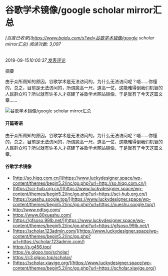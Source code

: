 # 谷歌学术镜像/google scholar mirror汇总

###### [百度已收录](https://www.baidu.com/s?wd=谷歌学术镜像/google scholar mirror汇总)   阅读次数: 3,097

 2019-09-15*10:00:37*[ 发表评论](https://www.luckydesigner.space/google-scholar-mirror-sum/#respond)

摘要

由于众所周知的原因，谷歌学术是无法访问的，为什么无法访问呢？唔……你懂的，总之，目前是无法访问的，所谓魔高一尺，道高一仗，这能难得倒我们机智的人民群众吗？所以就有许多人才搭建了谷歌学术网站镜像，于是就有了今天这篇文章……





![谷歌学术镜像/google scholar mirror汇总](https://i2.wp.com/www.luckydesigner.space/wp-content/themes/begin5.2/img/blank.gif?resize=750%2C390&ssl=1)



#### 开篇寄语

由于众所周知的原因，谷歌学术是无法访问的，为什么无法访问呢？唔……你懂的，总之，目前是无法访问的，所谓魔高一尺，道高一仗，这能难得倒我们机智的人民群众吗？所以就有许多人才搭建了谷歌学术网站镜像，于是就有了今天这篇文章。



#### 谷歌学术镜像

- [http://so.hiqq.com.cn/](https://www.luckydesigner.space/wp-content/themes/begin5.2/inc/go.php?url=http://so.hiqq.com.cn/)
- [https://sci-hub.org.cn/](https://www.luckydesigner.space/wp-content/themes/begin5.2/inc/go.php?url=https://sci-hub.org.cn/)
- [https://xueshu.soogle.top/](https://www.luckydesigner.space/wp-content/themes/begin5.2/inc/go.php?url=https://xueshu.soogle.top/)
- http://www.ndtsg.com/
- https://www.80xueshu.com/
- [https://gfsoso.99lb.net/](https://www.luckydesigner.space/wp-content/themes/begin5.2/inc/go.php?url=https://gfsoso.99lb.net/)
- [https://scholar.123admin.com/](https://www.luckydesigner.space/wp-content/themes/begin5.2/inc/go.php?url=https://scholar.123admin.com/)
- https://s.g456.top/
- https://e.glgoo.top/scholar/
- https://c3.glgoo.top/scholar/
- [https://scholar.xiayige.org/](https://www.luckydesigner.space/wp-content/themes/begin5.2/inc/go.php?url=https://scholar.xiayige.org/)